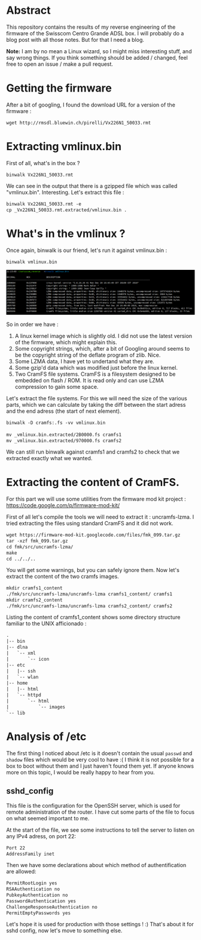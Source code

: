 # Abstract
This repository contains the results of my reverse engineering of the firmware
of the Swisscom Centro Grande ADSL box. I will probably do a blog post with all
those notes. But for that I need a blog.

**Note:** I am by no mean a Linux wizard, so I might miss interesting stuff, and
say wrong things. If you think something should be added / changed, feel free to
open an issue / make a pull request.

# Getting the firmware
After a bit of googling, I found the download URL for a version of the firmware :

    wget http://rmsdl.bluewin.ch/pirelli/Vx226N1_50033.rmt
 
# Extracting vmlinux.bin
First of all, what's in the box ?

    binwalk Vx226N1_50033.rmt

We can see in the output that there is a gzipped file which was called
"vmlinux.bin". Interesting. Let's extract this file :

    binwalk Vx226N1_50033.rmt -e
    cp _Vx226N1_50033.rmt.extracted/vmlinux.bin .

# What's in the vmlinux ?
Once again, binwalk is our friend, let's run it against vmlinux.bin :

    binwalk vmlinux.bin

![alt text](https://github.com/antoinealb/swisscom_centro_grande/raw/master/binwalk_vmlinux.png "Binwalk result on vmlinux.bin")

So in order we have :

1. A linux kernel image which is slightly old. I did not use the latest
   version of the firmware, which might explain this.
2. Some copyright strings, which, after a bit of Googling around seems to be
   the copyright string of the deflate program of zlib. Nice. 
3. Some LZMA data, I have yet to undertand what they are.
4. Some gzip'd data which was modified just before the linux kernel.
4. Two CramFS file systems. CramFS is a filesystem designed to be embedded on
   flash / ROM. It is read only and can use LZMA compression to gain some
   space.

Let's extract the file systems. For this we will need the size of the various
parts, which we can calculate by taking the diff between the start adress and
the end adress (the start of next element).

    binwalk -D cramfs:.fs -vv vmlinux.bin

    mv _vmlinux.bin.extracted/2B0000.fs cramfs1
    mv _vmlinux.bin.extracted/970000.fs cramfs2

We can still run binwalk against cramfs1 and cramfs2 to check that we
extracted exactly what we wanted.

# Extracting the content of CramFS.
For this part we will use some utilities from the firmware mod kit project :
https://code.google.com/p/firmware-mod-kit/

First of all let's compile the tools we will need to extract it :
uncramfs-lzma. I tried extracting the files using standard CramFS and it did
not work. 

    wget https://firmware-mod-kit.googlecode.com/files/fmk_099.tar.gz
    tar -xzf fmk_099.tar.gz
    cd fmk/src/uncramfs-lzma/
    make
    cd ../../..

You will get some warnings, but you can safely ignore them. Now let's extract
the content of the two cramfs images.

    mkdir cramfs1_content
    ./fmk/src/uncramfs-lzma/uncramfs-lzma cramfs1_content/ cramfs1
    mkdir cramfs2_content
    ./fmk/src/uncramfs-lzma/uncramfs-lzma cramfs2_content/ cramfs2

Listing the content of cramfs1_content shows some directory structure familiar
to the UNIX afficionado :

```
.
|-- bin
|-- dlna
|   `-- xml
|       `-- icon
|-- etc
|   |-- ssh
|   `-- wlan
|-- home
|   |-- html
|   `-- httpd
|       `-- html
|           `-- images
`-- lib
```
# Analysis of /etc
The first thing I noticed about /etc is it doesn't contain the usual `passwd` and `shadow` files which would be very cool to have :( 
I think it is not possible for a box to boot without them and I just haven't found them yet.
If anyone knows more on this topic, I would be really happy to hear from you.
## sshd_config
This file is the configuration for the OpenSSH server, which is used for remote
administration of the router. I have cut some parts of the file to focus on what
seemed important to me.

At the start of the file, we see some instructions to tell the server to listen
on any IPv4 adress, on port 22:

```
Port 22
AddressFamily inet
```

Then we have some declarations about which method of authentification are allowed:

```
PermitRootLogin yes
RSAAuthentication no
PubkeyAuthentication no
PasswordAuthentication yes
ChallengeResponseAuthentication no
PermitEmptyPasswords yes
```

Let's hope it is used for production with those settings ! :) That's about it
for sshd config, now let's move to something else.



